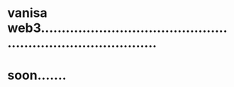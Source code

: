 # vanisa web3.................................................................................
# soon.......
